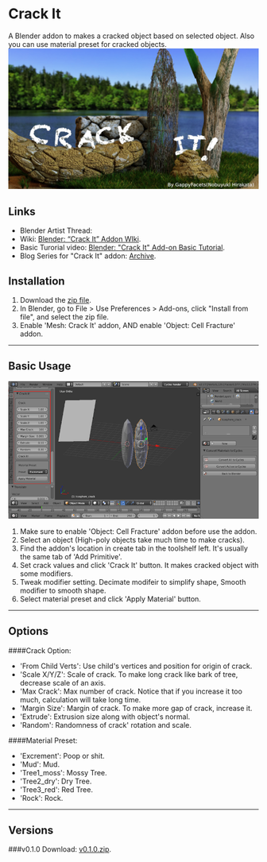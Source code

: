 # Crack It
A Blender addon to makes a cracked object based on selected object. Also you can use material preset for cracked objects.
![crackit_title1](/src/crackit_present_title1_1_credit1.jpg)

## Links
* Blender Artist Thread:
* Wiki: [Blender: “Crack It” Addon WIki](http://gappyfacets.com/2016/08/11/blender-crack-addon-basic-tutorial/).
* Basic Turorial video: [Blender: "Crack It" Add-on Basic Tutorial](https://youtu.be/uzWfIk0z4z8).
* Blog Series for "Crack It" addon: [Archive](http://gappyfacets.com/series/crackit_addon/).

## Installation
1. Download the [zip file](https://github.com/squarednob/crack_it/raw/master/crack_it.zip).
2. In Blender, go to File > Use Preferences > Add-ons, click "Install from file", and select the zip file.
3. Enable 'Mesh: Crack It' addon, AND enable 'Object: Cell Fracture' addon.

---


## Basic Usage
![crackit_tutorial_location1](/src/crackit_tutorial1_location1_sign1.png)

1. Make sure to enable 'Object: Cell Fracture' addon before use the addon.
2. Select an object (High-poly objects take much time to make cracks).
3. Find the addon's location in create tab in the toolshelf left. It's usually the same tab of 'Add Primitive'.
4. Set crack values and click 'Crack It' button. It makes cracked object with some modifiers.
5. Tweak modifier setting. Decimate modifeir to simplify shape, Smooth modifier to smooth shape.
6. Select material preset and click 'Apply Material' button.

---


## Options
####Crack Option:
* 'From Child Verts': Use child's vertices and position for origin of crack.
* 'Scale X/Y/Z': Scale of crack. To make long crack like bark of tree, decrease scale of an axis.
* 'Max Crack': Max number of crack. Notice that if you increase it too much, calculation will take long time.
* 'Margin Size': Margin of crack. To make more gap of crack, increase it.
* 'Extrude': Extrusion size along with object's normal.
* 'Random': Randomness of crack' rotation and scale.

####Material Preset:
* 'Excrement': Poop or shit.
* 'Mud': Mud.
* 'Tree1_moss': Mossy Tree.
* 'Tree2_dry': Dry Tree.
* 'Tree3_red': Red Tree.
* 'Rock': Rock.

---


## Versions
###v0.1.0
Download: [v0.1.0.zip](https://github.com/squarednob/crack_it/raw/master/crack_it.zip).
